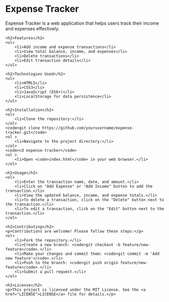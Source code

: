  <h1>Expense Tracker</h1>
    <p>Expense Tracker is a web application that helps users track their income and expenses effectively.</p>

    <h2>Features</h2>
    <ul>
        <li>Add income and expense transactions</li>
        <li>View total balance, income, and expenses</li>
        <li>Delete transactions</li>
        <li>Edit transaction details</li>
    </ul>

    <h2>Technologies Used</h2>
    <ul>
        <li>HTML5</li>
        <li>CSS3</li>
        <li>JavaScript (ES6+)</li>
        <li>LocalStorage for data persistence</li>
    </ul>

    <h2>Installation</h2>
    <ol>
        <li>Clone the repository:</li>
    </ol>
    <code>git clone https://github.com/yourusername/expense-tracker.git</code>
    <ol >
        <li>Navigate to the project directory:</li>
    </ol>
    <code>cd expense-tracker</code>
    <ol >
        <li>Open <code>index.html</code> in your web browser.</li>
    </ol>

    <h2>Usage</h2>
    <ol>
        <li>Enter the transaction name, date, and amount.</li>
        <li>Click on "Add Expense" or "Add Income" button to add the transaction.</li>
        <li>View the updated balance, income, and expense totals.</li>
        <li>To delete a transaction, click on the "Delete" button next to the transaction.</li>
        <li>To edit a transaction, click on the "Edit" button next to the transaction.</li>
    </ol>

    <h2>Contributing</h2>
    <p>Contributions are welcome! Please follow these steps:</p>
    <ol>
        <li>Fork the repository.</li>
        <li>Create a new branch: <code>git checkout -b feature/new-feature</code>.</li>
        <li>Make your changes and commit them: <code>git commit -m 'Add new feature'</code>.</li>
        <li>Push to the branch: <code>git push origin feature/new-feature</code>.</li>
        <li>Submit a pull request.</li>
    </ol>

    <h2>License</h2>
    <p>This project is licensed under the MIT License. See the <a href="LICENSE">LICENSE</a> file for details.</p>
